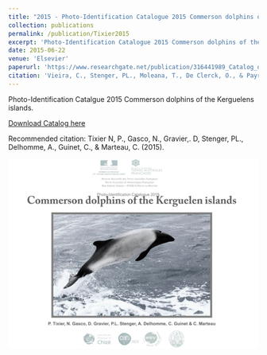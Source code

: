 ```yaml
---
title: "2015 - Photo-Identification Catalogue 2015 Commerson dolphins of the Kerguelens islands. "
collection: publications
permalink: /publication/Tixier2015
excerpt: 'Photo-Identification Catalogue 2015 Commerson dolphins of the Kerguelens islands.'
date: 2015-06-22
venue: 'Elsevier'
paperurl: 'https://www.researchgate.net/publication/316441989_Catalog_of_Commerson_dolphions_of_the_Kerguelen_islands'
citation: 'Vieira, C., Stenger, PL., Moleana, T., De Clerck, O., & Payri, C. (2015) - working paper - from Vieira Thesis 2015'
---
```

Photo-Identification Catalgue 2015 Commerson dolphins of the Kerguelens islands.

[Download Catalog here](https://www.researchgate.net/publication/316441989_Catalog_of_Commerson_dolphions_of_the_Kerguelen_islands)

Recommended citation: Tixier N, P., Gasco, N., Gravier,. D, Stenger, PL., Delhomme, A., Guinet, C., & Marteau, C. (2015).

<div style="text-align: center;"> <img src="/images/Tixier2015.png" style="width: 1600px; height: auto;"> </div>
